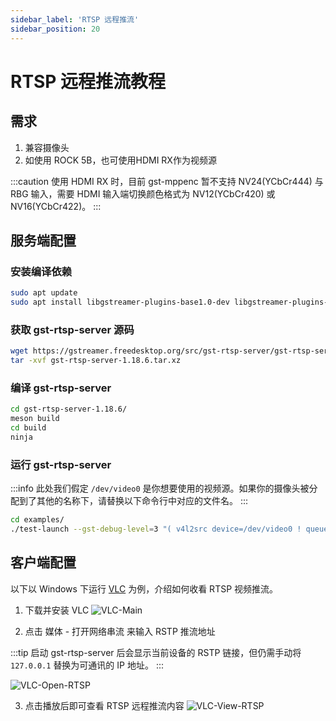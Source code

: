```yaml
---
sidebar_label: 'RTSP 远程推流'
sidebar_position: 20
---
```


# RTSP 远程推流教程

## 需求

1. 兼容摄像头
2. 如使用 ROCK 5B，也可使用HDMI RX作为视频源

:::caution
使用 HDMI RX 时，目前 gst-mppenc 暂不支持 NV24(YCbCr444) 与 RBG 输入，需要 HDMI 输入端切换颜色格式为 NV12(YCbCr420) 或 NV16(YCbCr422)。
:::

## 服务端配置

### 安装编译依赖

```bash
sudo apt update
sudo apt install libgstreamer-plugins-base1.0-dev libgstreamer-plugins-bad1.0-dev build-essential meson libcgroup-dev gobject-introspection libgirepository1.0-dev
```

### 获取 gst-rtsp-server 源码

```bash
wget https://gstreamer.freedesktop.org/src/gst-rtsp-server/gst-rtsp-server-1.18.6.tar.xz
tar -xvf gst-rtsp-server-1.18.6.tar.xz
```
### 编译 gst-rtsp-server

```bash
cd gst-rtsp-server-1.18.6/
meson build
cd build
ninja
```

### 运行 gst-rtsp-server

:::info
此处我们假定 `/dev/video0` 是你想要使用的视频源。如果你的摄像头被分配到了其他的名称下，请替换以下命令行中对应的文件名。
:::

```bash
cd examples/
./test-launch --gst-debug-level=3 "( v4l2src device=/dev/video0 ! queue ! mpph265enc bps=51200000 rc-mode=vbr !  rtph265pay name=pay0 pt=97 )"
```

## 客户端配置

以下以 Windows 下运行 [VLC](https://www.videolan.org/vlc/) 为例，介绍如何收看 RTSP 视频推流。

1. 下载并安装 VLC
![VLC-Main](/img/general-tutorial/rtsp/VLC-Main.webp)

2. 点击 媒体 - 打开网络串流 来输入 RSTP 推流地址

:::tip
启动 gst-rtsp-server 后会显示当前设备的 RSTP 链接，但仍需手动将 `127.0.0.1` 替换为可通讯的 IP 地址。
:::

![VLC-Open-RTSP](/img/general-tutorial/rtsp/VLC-Open-RTSP.webp)

3. 点击播放后即可查看 RTSP 远程推流内容
![VLC-View-RTSP](/img/general-tutorial/rtsp/VLC-View-RTSP.webp)